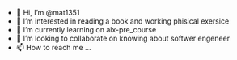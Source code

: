 - 👋 Hi, I’m @mat1351
- 👀 I’m interested in reading a book and working phisical exersice 
- 🌱 I’m currently learning on alx-pre_course
- 💞️ I’m looking to collaborate on knowing about softwer engeneer
- 📫 How to reach me ...

<!---
mat1351/mat1351 is a ✨ special ✨ repository because its `README.md` (this file) appears on your GitHub profile.
You can click the Preview link to take a look at your changes.
--->
